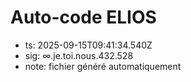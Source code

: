 # Auto-code ELIOS
- ts: 2025-09-15T09:41:34.540Z
- sig: ∞.je.toi.nous.432.528
- note: fichier généré automatiquement
